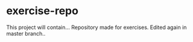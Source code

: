 # exercise-repo
This project will contain...
Repository made for exercises.
Edited again in master branch..

